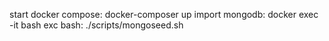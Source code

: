 start docker compose:
docker-composer up
import mongodb:
docker exec -it <CONTAINER ID OF MONGO IMAGE> bash
exc bash:
./scripts/mongoseed.sh

